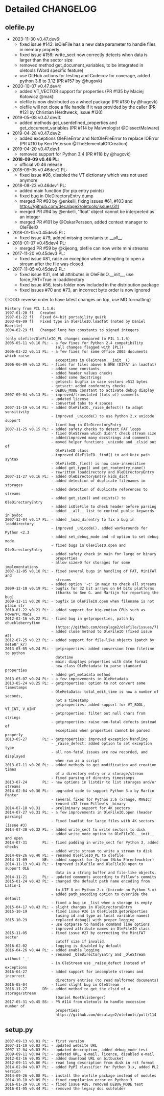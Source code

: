 Detailed CHANGELOG
==================

olefile.py
----------
* 2023-11-30 v0.47.dev6:
    - fixed issue #142: isOleFile has a new data parameter to handle files in memory properly
    - fixed issue #156: write_sect now correctly detects when data is larger than the sector size
    - removed method get_document_variables, to be integrated in oletools (Word specific feature)
    - use GitHub actions for testing and Codecov for coverage, added python 3.8 to 3.12 (PR #157 by @hugovk)
* 2020-10-07 v0.47.dev4:
    - added VT_VECTOR support for properties (PR #135 by Maciej Kotowicz @mak)
    - olefile is now distributed as a wheel package (PR #130 by @hugovk)
    - olefile will not close a file handle if it was provided by the caller
      (PR #121 by Christian Herdtweck, issue #120)
* 2019-05-08 v0.47.dev3:
    - added methods get_userdefined_properties and get_document_variables (PR #114 by Malwrologist @DissectMalware)
* 2019-04-28 v0.47.dev2:
    - added exceptions OleFileError and NotOleFileError to replace IOError (PR #110 by Ken Peterson @TheElementalOfCreation)
* 2019-04-20 v0.47.dev1:
    - removed support for Python 3.4 (PR #118 by @hugovk)
* **2018-09-09 v0.46 PL**:
    - official v0.46 release
* 2018-09-05 v0.46dev2 PL:
    - fixed issue #96, disabled the VT dictionary which was not used anymore
* 2018-08-23 v0.46dev1 PL:
    - added main function (for pip entry points)
    - fixed bug in OleDirectoryEntry.dump
    - merged PR #93 by @enkelli, fixing issues #61, #103 and https://github.com/decalage2/oletools/issues/311
    - merged PR #94 by @enkelli, 'float' object cannot be interpreted as an integer
    - merged PR #101 by @OskarPersson, added context manager to OleFileIO
* 2018-01-15 v0.45dev5 PL:
    - fixed issue #79, added missing constants to \_\_all__
* 2018-01-07 v0.45dev4 PL:
    - merged PR #59 by @kijeong, olefile can now write mini streams
* 2017-11-20 v0.45dev3 PL:
    - fixed issue #81, raise an exception when attempting to open a stream after
      the file was closed.
* 2017-11-05 v0.45dev2 PL:
    - fixed issue #31, set all attributes in OleFileIO.\_\_init__, use force_FAT=True in loaddirectory
    - fixed issue #56, tests folder now included in the distribution package
    - fixed issues #70 and #73, an incorrect byte order is now ignored

(TODO: reverse order to have latest changes on top, use MD formatting)
```
History from PIL 1.1.6:
1997-01-20 fl   Created
1997-01-22 fl   Fixed 64-bit portability quirk
2003-09-09 fl   Fixed typo in OleFileIO.loadfat (noted by Daniel Haertle)
2004-02-29 fl   Changed long hex constants to signed integers

(only olefile/OleFileIO_PL changes compared to PIL 1.1.6)
2005-05-11 v0.10 PL: - a few fixes for Python 2.4 compatibility
                       (all changes flagged with [PL])
2006-02-22 v0.11 PL: - a few fixes for some Office 2003 documents which raise
                       exceptions in OleStream.__init__()
2006-06-09 v0.12 PL: - fixes for files above 6.8MB (DIFAT in loadfat)
                     - added some constants
                     - added header values checks
                     - added some docstrings
                     - getsect: bugfix in case sectors >512 bytes
                     - getsect: added conformity checks
                     - DEBUG_MODE constant to activate debug display
2007-09-04 v0.13 PL: - improved/translated (lots of) comments
                     - updated license
                     - converted tabs to 4 spaces
2007-11-19 v0.14 PL: - added OleFileIO._raise_defect() to adapt sensitivity
                     - improved _unicode() to use Python 2.x unicode support
                     - fixed bug in OleDirectoryEntry
2007-11-25 v0.15 PL: - added safety checks to detect FAT loops
                     - fixed OleStream which didn't check stream size
                     - added/improved many docstrings and comments
                     - moved helper functions _unicode and _clsid out of
                       OleFileIO class
                     - improved OleFileIO._find() to add Unix path syntax
                     - OleFileIO._find() is now case-insensitive
                     - added get_type() and get_rootentry_name()
                     - rewritten loaddirectory and OleDirectoryEntry
2007-11-27 v0.16 PL: - added OleDirectoryEntry.kids_dict
                     - added detection of duplicate filenames in storages
                     - added detection of duplicate references to streams
                     - added get_size() and exists() to OleDirectoryEntry
                     - added isOleFile to check header before parsing
                     - added __all__ list to control public keywords in pydoc
2007-12-04 v0.17 PL: - added _load_direntry to fix a bug in loaddirectory
                     - improved _unicode(), added workarounds for Python <2.3
                     - added set_debug_mode and -d option to set debug mode
                     - fixed bugs in OleFileIO.open and OleDirectoryEntry
                     - added safety check in main for large or binary
                       properties
                     - allow size>0 for storages for some implementations
2007-12-05 v0.18 PL: - fixed several bugs in handling of FAT, MiniFAT and
                       streams
                     - added option '-c' in main to check all streams
2009-12-10 v0.19 PL: - bugfix for 32 bit arrays on 64 bits platforms
                       (thanks to Ben G. and Martijn for reporting the bug)
2009-12-11 v0.20 PL: - bugfix in OleFileIO.open when filename is not plain str
2010-01-22 v0.21 PL: - added support for big-endian CPUs such as PowerPC Macs
2012-02-16 v0.22 PL: - fixed bug in getproperties, patch by chuckleberryfinn
                       (https://github.com/decalage2/olefile/issues/7)
                     - added close method to OleFileIO (fixed issue #2)
2012-07-25 v0.23 PL: - added support for file-like objects (patch by mete0r_kr)
2013-05-05 v0.24 PL: - getproperties: added conversion from filetime to python
                       datetime
                     - main: displays properties with date format
                     - new class OleMetadata to parse standard properties
                     - added get_metadata method
2013-05-07 v0.24 PL: - a few improvements in OleMetadata
2013-05-24 v0.25 PL: - getproperties: option to not convert some timestamps
                     - OleMetaData: total_edit_time is now a number of seconds,
                       not a timestamp
                     - getproperties: added support for VT_BOOL, VT_INT, V_UINT
                     - getproperties: filter out null chars from strings
                     - getproperties: raise non-fatal defects instead of
                       exceptions when properties cannot be parsed properly
2013-05-27       PL: - getproperties: improved exception handling
                     - _raise_defect: added option to set exception type
                     - all non-fatal issues are now recorded, and displayed
                       when run as a script
2013-07-11 v0.26 PL: - added methods to get modification and creation times
                       of a directory entry or a storage/stream
                     - fixed parsing of direntry timestamps
2013-07-24       PL: - new options in listdir to list storages and/or streams
2014-02-04 v0.30 PL: - upgraded code to support Python 3.x by Martin Panter
                     - several fixes for Python 2.6 (xrange, MAGIC)
                     - reused i32 from Pillow's _binary
2014-07-18 v0.31     - preliminary support for 4K sectors
2014-07-27 v0.31 PL: - a few improvements in OleFileIO.open (header parsing)
                     - Fixed loadfat for large files with 4K sectors (issue #3)
2014-07-30 v0.32 PL: - added write_sect to write sectors to disk
                     - added write_mode option to OleFileIO.__init__ and open
2014-07-31       PL: - fixed padding in write_sect for Python 3, added checks
                     - added write_stream to write a stream to disk
2014-09-26 v0.40 PL: - renamed OleFileIO_PL to olefile
2014-11-09       NE: - added support for Jython (Niko Ehrenfeuchter)
2014-11-13 v0.41 PL: - improved isOleFile and OleFileIO.open to support OLE
                       data in a string buffer and file-like objects.
2014-11-21       PL: - updated comments according to Pillow's commits
2015-01-24 v0.42 PL: - changed the default path name encoding from Latin-1
                       to UTF-8 on Python 2.x (Unicode on Python 3.x)
                     - added path_encoding option to override the default
                     - fixed a bug in _list when a storage is empty
2015-04-17 v0.43 PL: - slight changes in OleDirectoryEntry
2015-10-19           - fixed issue #26 in OleFileIO.getproperties
                       (using id and type as local variable names)
2015-10-29           - replaced debug() with proper logging
                     - use optparse to handle command line options
                     - improved attribute names in OleFileIO class
2015-11-05           - fixed issue #27 by correcting the MiniFAT sector
                       cutoff size if invalid.
2016-02-02           - logging is disabled by default
2016-04-26 v0.44 PL: - added enable_logging
                     - renamed _OleDirectoryEntry and _OleStream without '_'
                     - in OleStream use _raise_defect instead of exceptions
2016-04-27           - added support for incomplete streams and incorrect
                       directory entries (to read malformed documents)
2016-05-04           - fixed slight bug in OleStream
2016-11-27       DR: - added method to get the clsid of a storage/stream
                       (Daniel Roethlisberger)
2017-05-31 v0.45 BS: - PR #114 from oletools to handle excessive number of
                       properties:
                       https://github.com/decalage2/oletools/pull/114
```

setup.py
--------
```
2007-09-13 v0.01 PL: - first version
2007-11-10 v0.02 PL: - updated website URL
2007-12-04 v0.03 PL: - updated description, added debug_mode test
2009-09-11 v0.04 PL: - updated URL, e-mail, licence, disabled e-mail
2012-02-16 v0.05 PL: - added download URL on bitbucket
2012-09-11 v0.06 PL: - read long description from disk in rst format
2014-02-04 v0.07 PL: - added PyPI classifier for Python 3.x, added PL2 version
2014-09-26 v0.08 PL: - install the olefile package instead of modules
2014-10-10 v0.09 PL: - fixed compilation error on Python 3
2016-01-29 v0.10 PL: - fixed issue #28, removed DEBUG_MODE test
2016-01-05 v0.44 PL: - removed the legacy doc subfolder
```
